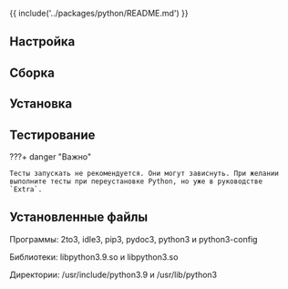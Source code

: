 {{ include('../packages/python/README.md') }}

## Настройка

<package-script :package="'python'" :type="'configure'"></package-script>

## Сборка

<package-script :package="'python'" :type="'build'"></package-script>

## Установка

<package-script :package="'python'" :type="'install'"></package-script>

## Тестирование

<package-script :package="'python'" :type="'test'"></package-script>

???+ danger "Важно"

    Тесты запускать не рекомендуется. Они могут зависнуть. При желании выполните тесты при переустановке Python, но уже в руководстве `Extra`.

## Установленные файлы

Программы: 2to3, idle3, pip3, pydoc3, python3 и python3-config

Библиотеки: libpython3.9.so и libpython3.so

Директории: /usr/include/python3.9 и /usr/lib/python3


